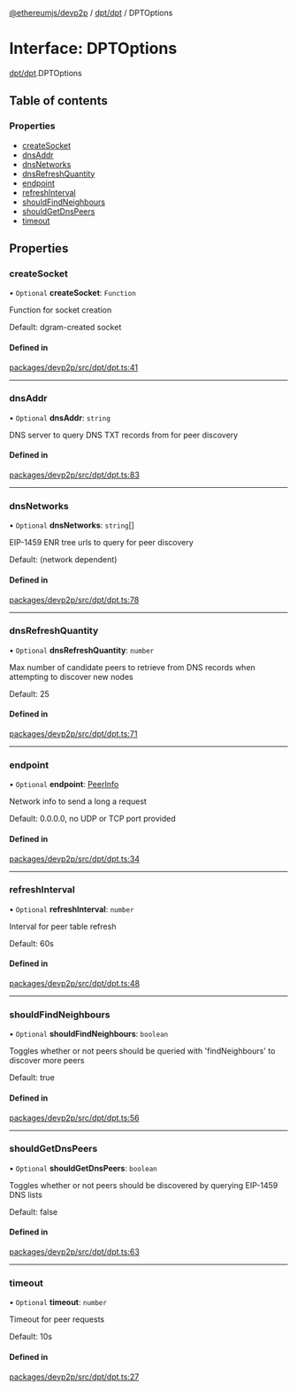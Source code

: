 [@ethereumjs/devp2p](../README.md) / [dpt/dpt](../modules/dpt_dpt.md) / DPTOptions

# Interface: DPTOptions

[dpt/dpt](../modules/dpt_dpt.md).DPTOptions

## Table of contents

### Properties

- [createSocket](dpt_dpt.dptoptions.md#createsocket)
- [dnsAddr](dpt_dpt.dptoptions.md#dnsaddr)
- [dnsNetworks](dpt_dpt.dptoptions.md#dnsnetworks)
- [dnsRefreshQuantity](dpt_dpt.dptoptions.md#dnsrefreshquantity)
- [endpoint](dpt_dpt.dptoptions.md#endpoint)
- [refreshInterval](dpt_dpt.dptoptions.md#refreshinterval)
- [shouldFindNeighbours](dpt_dpt.dptoptions.md#shouldfindneighbours)
- [shouldGetDnsPeers](dpt_dpt.dptoptions.md#shouldgetdnspeers)
- [timeout](dpt_dpt.dptoptions.md#timeout)

## Properties

### createSocket

• `Optional` **createSocket**: `Function`

Function for socket creation

Default: dgram-created socket

#### Defined in

[packages/devp2p/src/dpt/dpt.ts:41](https://github.com/ethereumjs/ethereumjs-monorepo/blob/master/packages/devp2p/src/dpt/dpt.ts#L41)

---

### dnsAddr

• `Optional` **dnsAddr**: `string`

DNS server to query DNS TXT records from for peer discovery

#### Defined in

[packages/devp2p/src/dpt/dpt.ts:83](https://github.com/ethereumjs/ethereumjs-monorepo/blob/master/packages/devp2p/src/dpt/dpt.ts#L83)

---

### dnsNetworks

• `Optional` **dnsNetworks**: `string`[]

EIP-1459 ENR tree urls to query for peer discovery

Default: (network dependent)

#### Defined in

[packages/devp2p/src/dpt/dpt.ts:78](https://github.com/ethereumjs/ethereumjs-monorepo/blob/master/packages/devp2p/src/dpt/dpt.ts#L78)

---

### dnsRefreshQuantity

• `Optional` **dnsRefreshQuantity**: `number`

Max number of candidate peers to retrieve from DNS records when
attempting to discover new nodes

Default: 25

#### Defined in

[packages/devp2p/src/dpt/dpt.ts:71](https://github.com/ethereumjs/ethereumjs-monorepo/blob/master/packages/devp2p/src/dpt/dpt.ts#L71)

---

### endpoint

• `Optional` **endpoint**: [PeerInfo](dpt_dpt.peerinfo.md)

Network info to send a long a request

Default: 0.0.0.0, no UDP or TCP port provided

#### Defined in

[packages/devp2p/src/dpt/dpt.ts:34](https://github.com/ethereumjs/ethereumjs-monorepo/blob/master/packages/devp2p/src/dpt/dpt.ts#L34)

---

### refreshInterval

• `Optional` **refreshInterval**: `number`

Interval for peer table refresh

Default: 60s

#### Defined in

[packages/devp2p/src/dpt/dpt.ts:48](https://github.com/ethereumjs/ethereumjs-monorepo/blob/master/packages/devp2p/src/dpt/dpt.ts#L48)

---

### shouldFindNeighbours

• `Optional` **shouldFindNeighbours**: `boolean`

Toggles whether or not peers should be queried with 'findNeighbours'
to discover more peers

Default: true

#### Defined in

[packages/devp2p/src/dpt/dpt.ts:56](https://github.com/ethereumjs/ethereumjs-monorepo/blob/master/packages/devp2p/src/dpt/dpt.ts#L56)

---

### shouldGetDnsPeers

• `Optional` **shouldGetDnsPeers**: `boolean`

Toggles whether or not peers should be discovered by querying EIP-1459 DNS lists

Default: false

#### Defined in

[packages/devp2p/src/dpt/dpt.ts:63](https://github.com/ethereumjs/ethereumjs-monorepo/blob/master/packages/devp2p/src/dpt/dpt.ts#L63)

---

### timeout

• `Optional` **timeout**: `number`

Timeout for peer requests

Default: 10s

#### Defined in

[packages/devp2p/src/dpt/dpt.ts:27](https://github.com/ethereumjs/ethereumjs-monorepo/blob/master/packages/devp2p/src/dpt/dpt.ts#L27)
